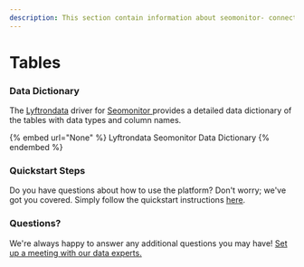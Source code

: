 ```yaml
---
description: This section contain information about seomonitor- connector tables information
---
```


# Tables

### Data Dictionary

The [Lyftrondata](https://www.lyftrondata.com/) driver for [Seomonitor ](None/)[ ](https://www.lyftrondata.com/integration/seomonitor-/)provides a detailed data dictionary of the tables with data types and column names.

{% embed url="None" %}
Lyftrondata Seomonitor  Data Dictionary
{% endembed %}

### Quickstart Steps

Do you have questions about how to use the platform? Don't worry; we've got you covered. Simply follow the quickstart instructions [here](../README.md).

### Questions? <a href="#questions" id="questions"></a>

We're always happy to answer any additional questions you may have! [Set up a meeting with our data experts.](https://www.lyftrondata.com/book-a-meeting/)

